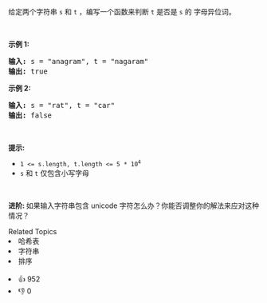 <p>给定两个字符串 <code>s</code> 和 <code>t</code> ，编写一个函数来判断 <code>t</code> 是否是 <code>s</code> 的 <span data-keyword="anagram">字母异位词</span>。</p>

<p>&nbsp;</p>

<p><strong>示例&nbsp;1:</strong></p>

<pre>
<strong>输入:</strong> s = "anagram", t = "nagaram"
<strong>输出:</strong> true
</pre>

<p><strong>示例 2:</strong></p>

<pre>
<strong>输入:</strong> s = "rat", t = "car"
<strong>输出: </strong>false</pre>

<p>&nbsp;</p>

<p><strong>提示:</strong></p>

<ul> 
 <li><code>1 &lt;= s.length, t.length &lt;= 5 * 10<sup>4</sup></code></li> 
 <li><code>s</code> 和 <code>t</code>&nbsp;仅包含小写字母</li> 
</ul>

<p>&nbsp;</p>

<p><strong>进阶:&nbsp;</strong>如果输入字符串包含 unicode 字符怎么办？你能否调整你的解法来应对这种情况？</p>

<div><div>Related Topics</div><div><li>哈希表</li><li>字符串</li><li>排序</li></div></div><br><div><li>👍 952</li><li>👎 0</li></div>